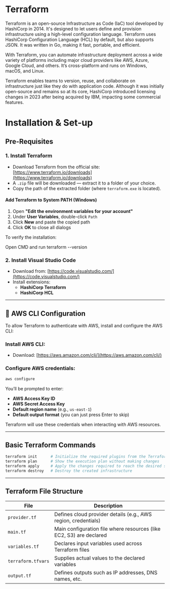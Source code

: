 # Terraform 
Terraform is an open-source Infrastructure as Code (IaC) tool developed by HashiCorp in 2014. It's designed to let users define and provision infrastructure using a high-level configuration language. Terraform uses HashiCorp Configuration Language (HCL) by default, but also supports JSON. It was written in Go, making it fast, portable, and efficient.

With Terraform, you can automate infrastructure deployment across a wide variety of platforms including major cloud providers like AWS, Azure, Google Cloud, and others. It’s cross-platform and runs on Windows, macOS, and Linux.

Terraform enables teams to version, reuse, and collaborate on infrastructure just like they do with application code. Although it was initially open-source and remains so at its core, HashiCorp introduced licensing changes in 2023 after being acquired by IBM, impacting some commercial features.


# Installation & Set-up

## Pre-Requisites

### 1. Install Terraform

- Download Terraform from the official site: [https://www.terraform.io/downloads](https://www.terraform.io/downloads)
- A `.zip` file will be downloaded — extract it to a folder of your choice.
- Copy the path of the extracted folder (where `terraform.exe` is located).

#### Add Terraform to System PATH (Windows)

1. Open **"Edit the environment variables for your account"**
2. Under **User Variables**, double-click `Path`
3. Click **New** and paste the copied path
4. Click **OK** to close all dialogs

To verify the installation:

Open CMD and run
terraform --version

### 2. Install Visual Studio Code

- Download from: [https://code.visualstudio.com/](https://code.visualstudio.com/)
- Install extensions:
  - **HashiCorp Terraform**
  - **HashiCorp HCL**

---

## 🔐 AWS CLI Configuration

To allow Terraform to authenticate with AWS, install and configure the AWS CLI:

### Install AWS CLI:

- Download: [https://aws.amazon.com/cli/](https://aws.amazon.com/cli/)

### Configure AWS credentials:

```bash
aws configure
```

You’ll be prompted to enter:

- **AWS Access Key ID**
- **AWS Secret Access Key**
- **Default region name** (e.g., `us-east-1`)
- **Default output format** (you can just press Enter to skip)

Terraform will use these credentials when interacting with AWS resources.

---

## Basic Terraform Commands

```bash
terraform init      # Initialize the required plugins from the Terraform registry
terraform plan      # Show the execution plan without making changes
terraform apply     # Apply the changes required to reach the desired state
terraform destroy   # Destroy the created infrastructure
```

---

## Terraform File Structure

| File               | Description                                                                 |
|--------------------|-----------------------------------------------------------------------------|
| `provider.tf`       | Defines cloud provider details (e.g., AWS region, credentials)             |
| `main.tf`           | Main configuration file where resources (like EC2, S3) are declared        |
| `variables.tf`      | Declares input variables used across Terraform files                       |
| `terraform.tfvars`  | Supplies actual values to the declared variables                           |
| `output.tf`         | Defines outputs such as IP addresses, DNS names, etc.   
